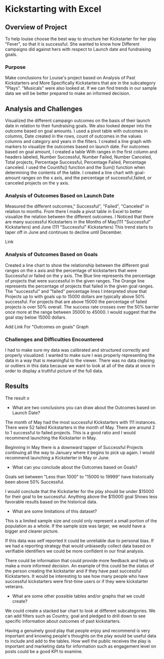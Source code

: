 # Kickstarting with Excel

## Overview of Project

To help louise choose the best way to structure her Kickstarter for her play "Fever", so that it is successful. She wanted to know how Different campaigns did against hers with respect to Launch date and fundraising goals.

### Purpose

Make conclusions for Louise's project based on Analysis of Past Kickstarters and More Specifically Kickstarters that are in the subcategory "Plays". "Musicals" were also looked at. If we can find trends in our sample data we will be better prepared to make an informed decision.
 
## Analysis and Challenges

Visualized the different campaign outcomes on the basis of their launch date in relation to their fundraising goals. We also looked deeper into the outcome based on goal amounts. I used a pivot table with outcomes in columns, Date created in the rows, count of outcomes in the values columns and category and years in the filters. I created a line graph with markers to visualize the outcomes based on launch date. For outcomes based on goal amount, I created a table With ranges in the first column and headers labeled, Number Successful, Number Failed, Number Canceled, Total projects, Percentage Successful, Percentage Failed, Percentage canceled. I used the Countifs() function and the Sum() function when determining the contents of the table. I created a line chart with goal-amount ranges on the x axis, and the percentage of successful,failed, or canceled projects on the y axis.

### Analysis of Outcomes Based on Launch Date

Measured the different outcomes," Successful", "Failed", "Canceled" in relation to months. From there I made a pivot table in Excel to better visualize the relation between the different outcomes.
I Noticed that there are many successful Kickstarters in the Months of May(111 "Successful" Kickstarters) and June (111 "Successful" Kickstarters) This trend starts to taper off in June and continues to decline until December.

Link

### Analysis of Outcomes Based on Goals

Created a line chart to show the relationship between the different goal ranges on the x axis and the percentage of kickstarters that were Successful or failed on the y axis.
The Blue line represents the percentage of projects that were successful in the given ranges.
The Orange line represents the percentage of projects that failed in the given goal ranges.
The "successful" and "failed" percentage lines I interpreted show that Projects up to with goals up to 15000 dollars are typically above 50% successful. For projects that are above 15000 the percentage of failed projects is over 50% overall. The success rate crosses over the 50% barrier once more at the range between 35000 to 45000. I would suggest that the goal stay below 15000 dollars.


Add Link For "Outcomes on goals" Graph  


### Challenges and Difficulties Encountered

I had to make sure my data was calibrated and structured correctly and properly visualized. I wanted to make sure I was properly representing the data in a way that is meaningful to the viewer. There was no data cleaning or outliers in this data because we want to look at all of the data at once in order to display a truthful picture of the full data.

## Results
The result o

- What are two conclusions you can draw about the Outcomes based on Launch Date?

The month of May had the most successful Kickstarters with 111 instances. There were 52 failed Kickstarters in the month of May. There are around 2 to 1 successful to failed projects. This is a good ratio and I would recommend launching the Kickstarter in May.
 
Beginning in May there is a downward tapper of Successful Projects continuing all the way to January where it begins to pick up again. I would recommend launching a Kicksterter in May or June.

- What can you conclude about the Outcomes based on Goals?

Goals set between "Less than 1000" to "15000 to 19999" have historically been above 50% Successful.
 
I would conclude that the Kickstarter for the play should be under $15000 for their goal to be successful.
Anything above the $15000 goal Shows less favorable results based on the historical data.


- What are some limitations of this dataset?

This is a limited sample size and could only represent a small portion of the population as a whole. If the sample size was larger, we would have a bigger and clearer picture.
 
If this data was self reported it could be unreliable due to personal bias. If we had a reporting strategy that would unbiasedly collect data based on verifiable identifiers we could be more confident in our final analysis.
 
There could be information that could provide more feedback and help us make a more informed decision. An example of this could be the status of the person creating the kickstarter and if they have past successful Kickstarters. It would be interesting to see how many people who have successful kickstarters were first-time users or if they were kickstarter veterans.

- What are some other possible tables and/or graphs that we could create?

We could create a stacked bar chart to look at different subcategories. We can add filters such as Country, goal and pledged to drill down to see specific information about outcomes of past kickstarters.
 
Having a genuinely good play that people enjoy and recommend is very important and knowing people's thoughts on the play would be useful data to include and add to the tables. How well the public receives the play is important and marketing data for information such as engagement level on posts could be a good KPI to examine.